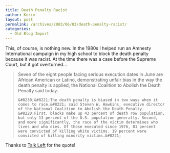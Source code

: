 ```yaml
---
title: Death Penalty Racist
author: Kerim
layout: post
permalink: /archives/2003/06/03/death-penalty-racist/
categories:
  - Old Blog Import
---
```

This, of course, is nothing new. In the 1980s I helped run an Amnesty International campaign in my high school to block the death penalty because it was racist. At the time there was a case before the Supreme Court, but it got overturned&#8230;


>   Seven of the eight people facing serious execution dates in June are African American or Latino, demonstrating unfair bias in the way the death penalty is applied, the National Coalition to Abolish the Death Penalty said today. 
>   
>   
>     &#8230;&#8221;The death penalty is biased in two ways when it comes to race,&#8221; said Steven W. Hawkins, executive director of the National Coalition to Abolish the Death Penalty. &#8220;First, blacks make up 43 percent of death row population, but only 13 percent of the U.S. population generally. Second, and more significantly, the race of the victim determines who lives and who dies. Of those executed since 1976, 81 percent were convicted of killing white victims. 19 percent were convicted of killing minority victims.&#8221;
>   


Thanks to <a href="http://www.talkleft.com/archives/003315.html" onclick="_gaq.push(['_trackEvent', 'outbound-article', 'http://www.talkleft.com/archives/003315.html', 'Talk Left']);" >Talk Left</a> for the quote!

